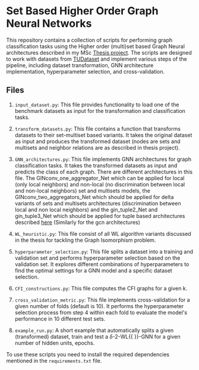 # Set Based Higher Order Graph Neural Networks

This repository contains a collection of scripts for performing graph classification tasks using the Higher order (multi)set based Graph Neural architectures described in my MSc [Thesis project](https://repository.tudelft.nl/islandora/object/uuid%3Ac85cb4ad-e704-4a83-bb2f-9672f81367b3?collection=education). The scripts are designed to work with datasets from [TUDataset](https://chrsmrrs.github.io/datasets/) and implement various steps of the pipeline, including dataset transformation, GNN architecture implementation, hyperparameter selection, and cross-validation.

## Files

1. `input_dataset.py`: This file provides functionality to load one of the benchmark datasets as input for the transformation and classification tasks.

2. `transform_datasets.py`: This file contains a function that transforms datasets to their set-multiset based variants. It takes the original dataset as input and produces the transformed dataset (nodes are sets and multisets and neighbor relations are as described in thesis project). 

3. `GNN_architectures.py`: This file implements GNN architectures for graph classification tasks. It takes the transformed datasets as input and predicts the class of each graph. There are different architectures in this file. The GINconv_one_aggregator_Net which can be applied for local (only local neighbors) and non-local (no discrimination between local and non-local neighbors) set and multisets models, the GINconv_two_aggregators_Net which should be applied for delta variants of sets and multisets architectures (discrimination between local and non local neighbors) and the gin_tuple2_Net and gin_tuple3_Net which should be applied for tuple based architectures described [here](https://arxiv.org/abs/1904.01543) (Similarly for the gcn architectures)

4. `WL_heuristic.py`: This file consist of all WL algorithm variants discussed in the thesis for tackling the Graph Isomorphism problem.
 
5. `hyperparameter_selection.py`: This file splits a dataset into a training and validation set and performs hyperparameter selection based on the validation set. It explores different combinations of hyperparameters to find the optimal settings for a GNN model and a specific dataset selection.

6. `CFI_constructions.py`: This file computes the CFI graphs for a given k.

7. `cross_validation_metric.py`: This file implements cross-validation for a given number of folds (default is 10). It performs the hyperparameter selection process from step 4 within each fold to evaluate the model's performance in 10 different test sets.

8. `example_run.py`: A short example that automatically splits a given (transformed) dataset, train and test a $\delta$-2-WL{{ }}-GNN  for a given number of hidden units, epochs.


To use these scripts you need to install the required dependencies mentioned in the `requirements.txt` file.

